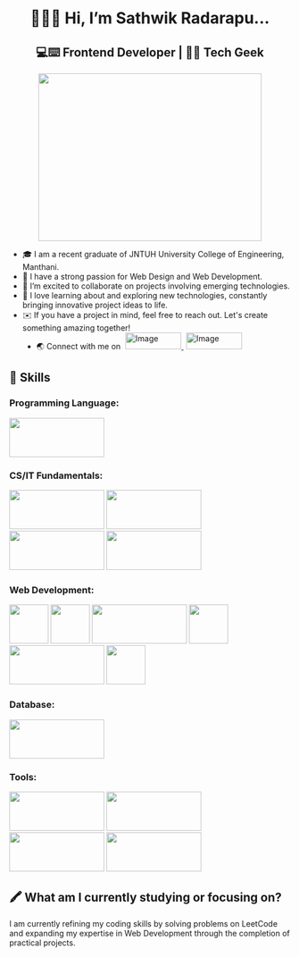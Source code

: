 <h1 align="center">
  👋🙋‍♂️ Hi, I’m Sathwik Radarapu...  
</h1>
<h2 align="center">💻⌨️ Frontend Developer | 🤖🌐 Tech Geek</h2>
<div align="center">
  <img src="https://user-images.githubusercontent.com/74038190/219923809-b86dc415-a0c2-4a38-bc88-ad6cf06395a8.gif"  width="400" height="300"/>
</div>
<ul>
  <li>🎓 I am a recent graduate of JNTUH University College of Engineering, Manthani.</li>
  <li>🍃 I have a strong passion for Web Design and Web Development.</li>
  <li>💖️ I’m excited to collaborate on projects involving emerging technologies.</li>
  <li>🐾 I love learning about and exploring new technologies, constantly bringing innovative project ideas to life.</li>
  <li>✉️ If you have a project in mind, feel free to reach out. Let's create something amazing together!</li>
  <li style="margin-left: 25px;">🌏 Connect with me on 
    <a href="https://www.linkedin.com/in/sathwik-radarapu-b9111a273/" target="_blank">
      <img src="https://freelogopng.com/images/all_img/1656958733linkedin-logo-png.png" alt="Image" width="100" height="30" style="margin-left: 5px;">
    </a>
    <a href="https://leetcode.com/u/Sathwik_Radarapu2933/" target="_blank">
      <img src="https://technarrator.com/wp-content/uploads/2023/05/LeetCode_Logo_black_with_text.svg.png" alt="Image" width="100" height="30" style="margin-left: 5px;">
    </a>
  </li>
</ul>
<h2>🌟 Skills</h2>
<h3>Programming Language:</h3>
<img src="https://w7.pngwing.com/pngs/319/643/png-transparent-programming-in-python-3-a-complete-introduction-to-the-python-language-python-machine-learning-programming-language-logo-framework-text-logo-computer-programming.png" height="70" width="170"/>
<h3>CS/IT Fundamentals:</h3>
<div>
  <img src="https://png.pngtree.com/png-clipart/20230924/original/pngtree-database-administrator-dbms-software-data-center-admin-secure-system-vector-png-image_12671093.png" height="70" width="170"/>
  <img src="https://miro.medium.com/v2/resize:fit:528/1*lpkjNDgkcZG8dF4GcBd5WQ.png" height="70" width="170"/>
  <img src="https://t3.ftcdn.net/jpg/04/39/30/20/360_F_439302086_VnIX4490i451n9vkb5D7cnTA9yHmVeOq.jpg" height="70" width="170"/>
  <img src="https://w7.pngwing.com/pngs/666/309/png-transparent-computer-network-computer-icons-wireless-network-internet-computer-white-photography-computer.png" height="70" width="170"/>
</div>
<h3>Web Development:</h3>
<div>
  <img src="https://upload.wikimedia.org/wikipedia/commons/thumb/6/61/HTML5_logo_and_wordmark.svg/512px-HTML5_logo_and_wordmark.svg.png" height="70" width="70"/>
  <img src="https://brandslogos.com/wp-content/uploads/images/large/css3-logo.png" height="70" width="70"/>
  <img src="https://e7.pngegg.com/pngimages/391/430/png-clipart-bootstrap-full-logo-tech-companies.png" height="70" width="170"/>
  <img src="https://quintagroup.com/cms/js/js-image/javascript-logo.png/@@images/8c64c4b9-4e1c-4c26-9b5e-78d85e3130a9.png" height="70" width="70"/>
  <img src="https://i.sstatic.net/kyKz5.png" height="70" width="170"/>
  <img src="https://e7.pngegg.com/pngimages/724/234/png-clipart-redux-react-javascript-vue-js-single-page-application-others-miscellaneous-purple-thumbnail.png" height="70" width="70"/>
</div>
<h3>Database:</h3>
<img src="https://i.pinimg.com/736x/6e/4a/9a/6e4a9a1b7604e4f9b6a9f74f932834ad.jpg" height="70" width="170"/>
<h3>Tools:</h3>
<div>
  <img src="https://w7.pngwing.com/pngs/936/844/png-transparent-git-hd-logo.png" height="70" width="170"/>
  <img src="https://w7.pngwing.com/pngs/203/560/png-transparent-github-logo-thumbnail.png" height="70" width="170"/>
  <img src="https://e7.pngegg.com/pngimages/326/636/png-clipart-visual-studio-code-full-logo-tech-companies.png" height="70" width="170"/>
  <img src="https://upload.wikimedia.org/wikipedia/commons/thumb/b/b8/Netlify_logo.svg/1200px-Netlify_logo.svg.png" height="70" width="170"/>
</div>
<h2>🖍️ What am I currently studying or focusing on?</h2>
<p>I am currently refining my coding skills by solving problems on LeetCode and expanding my expertise in Web Development through the completion of practical projects.</p>
